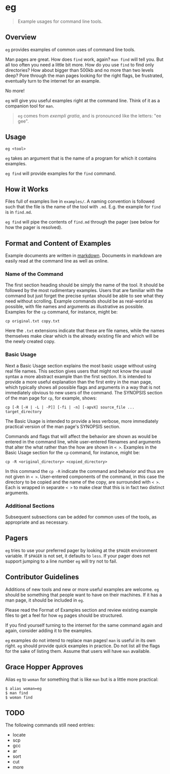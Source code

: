 # eg

> Example usages for command line tools.

## Overview

`eg` provides examples of common uses of command line tools.

Man pages are great. How does `find` work, again? `man find` will tell you. But
all too often you need a little bit more. How do you use `find` to find only
directories? How about bigger than 500kb and no more than two levels deep? Pore
through the man pages looking for the right flags, be frustrated, eventually
turn to the internet for an example.

No more!

`eg` will give you useful examples right at the command line. Think of it as a
companion tool for `man`.

> `eg` comes from _exempli gratia_, and is pronounced like the letters: "ee
gee".

## Usage

`eg <tool>`

`eg` takes an argument that is the name of a program for which it contains
examples.

`eg find` will provide examples for the `find` command.

## How it Works

Files full of examples live in `examples/`. A naming convention is followed
such that the file is the name of the tool with `.md`. E.g. the example for
`find` is in `find.md`.

`eg find` will pipe the contents of `find.md` through the pager (see below for
how the pager is resolved).

## Format and Content of Examples

Example documents are written in [markdown](http://daringfireball.net/projects/markdown/syntax).
Documents in markdown are easily read at the command line as well as online.

### Name of the Command

The first section heading should be simply the name of the tool. It should be
followed by the most rudimentary examples. Users that are familiar with the
command but just forget the precise syntax should be able to see what they need
without scrolling. Example commands should be as real-world as possible, with
file names and arguments as illustrative as possible. Examples for the `cp`
command, for instance, might be:

    cp original.txt copy.txt

Here the `.txt` extensions indicate that these are file names, while the names
themselves make clear which is the already existing file and which will be the
newly created copy.

### Basic Usage

Next a Basic Usage section explains the most basic usage without using real
file names. This section gives users that might not know the usual syntax a
more abstract example than the first section. It is intended to provide a more
useful explanation than the first entry in the man page, which typically shows
all possible flags and arguments in a way that is not immediately obvious to
new users of the command. The SYNOPSIS section of the man page for `cp`, for
example, shows:

    cp [-R [-H | -L | -P]] [-fi | -n] [-apvX] source_file ... target_directory

The Basic Usage is intended to provide a less verbose, more immediately
practical version of the man page's SYNOPSIS section.

Commands and flags that will affect the behavior are shown as would be entered
in the command line, while user-entered filenames and arguments that alter the
what rather than the how are shown in `< >`. Examples in the Basic Usage
section for the `cp` command, for instance, might be:

    cp -R <original_directory> <copied_directory>

In this command the `cp -R` indicate the command and behavior and thus are not
given in `< >`. User-entered components of the command, in this case the
directory to be copied and the name of the copy, are surrounded with `< >`.
Each is wrapped in separate `< >` to make clear that this is in fact two
distinct arguments.

### Additional Sections

Subsequent subsections can be added for common uses of the tools, as
appropriate and as necessary.

## Pagers

`eg` tries to use your preferred pager by looking at the `$PAGER` environment
variable. If `$PAGER` is not set, it defaults to `less`. If your pager does not
support jumping to a line number `eg` will try not to fail.

## Contributor Guidelines

Additions of new tools and new or more useful examples are welcome. `eg` should
be something that people want to have on their machines. If it has a man page,
it should be included in `eg`.

Please read the Format of Examples section and review existing example files to
get a feel for how `eg` pages should be structured.

If you find yourself turning to the internet for the same command again and
again, consider adding it to the examples.

`eg` examples do not intend to replace man pages! `man` is useful in its own
right. `eg` should provide quick examples in practice. Do not list all the
flags for the sake of listing them. Assume that users will have `man`
available.

## Grace Hopper Approves

Alias `eg` to `woman` for something that is like `man` but is a little more
practical:

```shell
$ alias woman=eg
$ man find
$ woman find
```

## TODO

The following commands still need entries:

* locate
* scp
* gcc
* ar
* sort
* cut
* more
